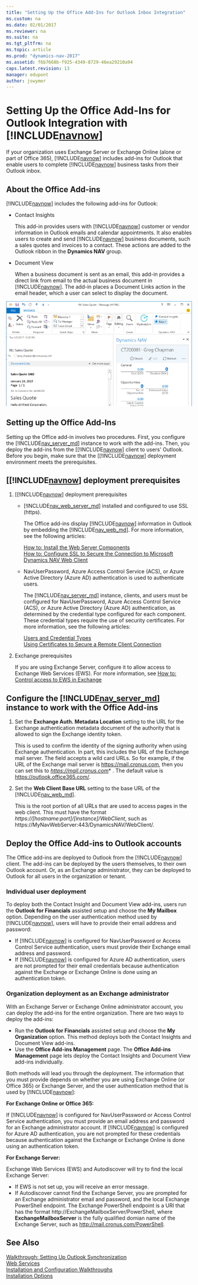 ```yaml
---
title: "Setting Up the Office Add-Ins for Outlook Inbox Integration"
ms.custom: na
ms.date: 02/01/2017
ms.reviewer: na
ms.suite: na
ms.tgt_pltfrm: na
ms.topic: article
ms.prod: "dynamics-nav-2017"
ms.assetid: f6b7668b-f925-4349-8729-46ea29210a94
caps.latest.revision: 13
manager: edupont
author: jswymer
---
```

# Setting Up the Office Add-Ins for Outlook Integration with [!INCLUDE[navnow](includes/navnow_md.md)]

If your organization uses Exchange Server or Exchange Online (alone or part of Office 365), [!INCLUDE[navnow](includes/navnow_md.md)] includes add-ins for Outlook that enable users to complete [!INCLUDE[navnow](includes/navnow_md.md)] business tasks from their Outlook inbox. 

## About the Office Add-ins

[!INCLUDE[navnow](includes/navnow_md.md)] includes the following add-ins for Outlook:

-	Contact Insights

	This add-in provides users with [!INCLUDE[navnow](includes/navnow_md.md)] customer or vendor information in Outlook emails and calendar appointments. It also enables users to create and send [!INCLUDE[navnow](includes/navnow_md.md)] business documents, such a sales quotes and invoices to a contact. These actions are added to the Outlook ribbon in the **Dynamics NAV** group. 

-	Document View

	When a business document is sent as an email, this add-in provides a direct link from email to the actual business document in [!INCLUDE[navnow](includes/navnow_md.md)]. The add-in places a Document Links action in the email header, which a user can select to display the document.  

![Office Add-ins for Outlook](media/OutlookAddins.png "Office Add-ins for Outlook")

## Setting up the Office Add-Ins  
 Setting up the Office add-in involves two procedures. First, you configure the [!INCLUDE[nav_server_md](includes/nav_server_md.md)] instance to work with the add-ins. Then, you deploy the add-ins from the [[!INCLUDE[navnow](includes/navnow_md.md)] client to users' Outlook. Before you begin, make sure that the [[!INCLUDE[navnow](includes/navnow_md.md)] deployment environment meets the prerequisites.
 
## [[!INCLUDE[navnow](includes/navnow_md.md)] deployment prerequisites



1.	[[!INCLUDE[navnow](includes/navnow_md.md)] deployment prerequisites

	-	[!INCLUDE[nav_web_server_md](includes/nav_web_server_md.md)] installed and configured to use SSL (https).
	
		The Office add-ins display [!INCLUDE[navnow](includes/navnow_md.md)] information in Outlook by embedding the [!INCLUDE[nav_web_md](includes/nav_web_md.md)]. For more information, see the following articles:
		
		[How to: Install the Web Server Components](How-to--Install-the-Web-Server-Components.md)  	
		[How to: Configure SSL to Secure the Connection to Microsoft Dynamics NAV Web Client](How-to--Configure-SSL-to-Secure-the-Connection-to-Microsoft-Dynamics-NAV-Web-Client.md)

	-	NavUserPassword, Azure Access Control Service (ACS), or Azure Active Directory (Azure AD) authentication is used to authenticate users. 

		The [!INCLUDE[nav_server_md](includes/nav_server_md.md)] instance, clients, and users must be configured for NavUserPassword, Azure Access Control Service (ACS), or Azure Active Directory (Azure AD) authentication, as determined by the credential type configured for each component.  These credential types require the use of security certificates. For more information, see the following articles:
	
		[Users and Credential Types](users-and-credential-types.md)  
		[Using Certificates to Secure a Remote Client Connection](Using-Certificates-to-Secure-a-Remote-Client-Connection.md)
2.	Exchange prerequisites
	
	If you are using Exchange Server, configure it to allow access to Exchange Web Services (EWS). For more information, see [How to: Control access to EWS in Exchange](https://msdn.microsoft.com/en-us/library/office/dn467892(v=exchg.150).aspx) 

## Configure the [!INCLUDE[nav_server_md](includes/nav_server_md.md)] instance to work with the Office Add-ins
1.	Set the **Exchange Auth. Metadata Location** setting to the URL for the Exchange authentication metadata document of the authority that is allowed to sign the Exchange identity token.

	This is used to confirm the identity of the signing authority when using Exchange authentication. In part, this includes the URL of the Exchange mail server. The field accepts a wild card URLs. So for example, if the URL of the Exchange mail server is https://mail.cronus.com, then you can set this to *https://mail.cronus.com** . The default value is https://outlook.office365.com/. 
2.	Set the **Web Client Base URL** setting to the base URL of the [!INCLUDE[nav_web_md](includes/nav_web_md.md)].

	This is the root portion of all URLs that are used to access pages in the web client. This must have the format *https://[hostname:port]/[instance]/WebClient*, such as https://MyNavWebServer:443/DynamicsNAV/WebClient/.

## Deploy the Office Add-ins to Outlook accounts 
The Office add-ins are deployed to Outlook from the [!INCLUDE[navnow](includes/navnow_md.md)] client. The add-ins can be deployed by the users themselves, to their own Outlook account. Or, as an Exchange administrator, they can be deployed to Outlook for all users in the organization or tenant.

### Individual user deployment

To deploy both the Contact Insight and Document View add-ins, users run the **Outlook for Financials** assisted setup and choose the **My Mailbox** option. Depending on the user authentication method used by [!INCLUDE[navnow](includes/navnow_md.md)], users will have to provide their email address and password:
 
-	If [!INCLUDE[navnow](includes/navnow_md.md)] is configured for NavUserPassword or Access Control Service authentication, users must provide their Exchange email address and password.
-	If [!INCLUDE[navnow](includes/navnow_md.md)] is configured for Azure AD authentication, users are not prompted for their email credentials because authentication against the Exchange or Exchange Online is done using an authentication token.

### Organization deployment as an Exchange administrator

With an Exchange Server or Exchange Online administrator account, you can deploy the add-ins for the entire organization. There are two ways to deploy the add-ins:

-	Run the **Outlook for Financials** assisted setup and choose the **My Organization** option. This method deploys both the Contact Insights and Document View add-ins.
-	Use the **Office Add-ins Management** page. The **Office Add-ins Management** page lets deploy  the Contact Insights and Document View add-ins individually.

Both methods will lead you through the deployment. The information that you must provide depends on whether you are using Exchange Online (or Office 365) or Exchange Server, and the user authentication method that is used by [!INCLUDE[navnow](includes/navnow_md.md)]:

**For Exchange Online or Office 365:**

If [!INCLUDE[navnow](includes/navnow_md.md)] is configured for NavUserPassword or Access Control Service authentication, you must provide an email address and password for an Exchange administrator account. If [!INCLUDE[navnow](includes/navnow_md.md)] is configured for Azure AD authentication, you are not prompted for these credentials because authentication against the Exchange or Exchange Online is done using an authentication token.


**For Exchange Server:**

Exchange Web Services (EWS) and Autodiscover will try to find the local Exchange Server:
-	If EWS is not set up, you will receive an error message.
-	If Autodiscover cannot find the Exchange Server, you are prompted for an Exchange administrator email and password, and the local Exchange PowerShell endpoint. The Exchange PowerShell endpoint is a URI that has the format http://ExchangeMailboxServer/PowerShell, where **ExchangeMailboxServer** is the fully qualified domian name of the Exchange Server, such as http://mail.cronus.com/PowerShell. 

  
## See Also  
 [Walkthrough: Setting Up Outlook Synchronization](Walkthrough--Setting-Up-Outlook-Synchronization.md)   
 [Web Services](Web-Services.md)   
 [Installation and Configuration Walkthroughs](Installation-and-Configuration-Walkthroughs.md)   
 [Installation Options](Installation-Options.md)